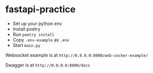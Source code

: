 # fastapi-practice

* Set up your python env
* Install poetry
* Run `poetry install`
* Copy `.env-example` as `.env`
* Start `main.py`

Websocket example is at `http://0.0.0.0:8000/web-socker-example/`

Swagger is at `http://0.0.0.0:8000/docs`
